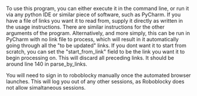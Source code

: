 To use this program, you can either execute it in the command line, or run it via any python IDE or similar piece of software, such as PyCharm. If you have a file of links you want it to read from, supply it directly as written in the usage instructions. There are similar instructions for the other arguments of the program. Alternatively, and more simply, this can be run in PyCharm with no link file to process, which will result in it automatically going through all the "to be updated" links. If you dont want it to start from scratch, you can set the "start_from_link" field to be the link you want it to begin processing on. This will discard all preceding links. It should be around line 140 in parse_by_links. 

You will need to sign in to roboblocky manually once the automated browser launches. This will log you out of any other sessions, as Roboblocky does not allow simaltaneous sessions. 
